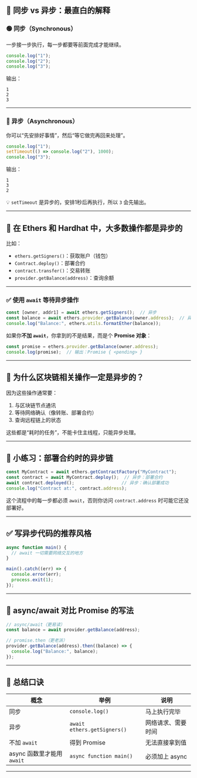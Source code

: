 ## 🚦 同步 vs 异步：最直白的解释

### 🟢 同步（Synchronous）
一步接一步执行，每一步都要等前面完成才能继续。

```js
console.log("1");
console.log("2");
console.log("3");
```

输出：
```
1
2
3
```

---

### 🔵 异步（Asynchronous）
你可以“先安排好事情”，然后“等它做完再回来处理”。

```js
console.log("1");
setTimeout(() => console.log("2"), 1000);
console.log("3");
```

输出：
```
1
3
2
```

💡 `setTimeout` 是异步的，安排1秒后再执行，所以 `3` 会先输出。

---

## 🚀 在 Ethers 和 Hardhat 中，大多数操作都是异步的

比如：
- `ethers.getSigners()`：获取账户（钱包）
- `Contract.deploy()`：部署合约
- `contract.transfer()`：交易转账
- `provider.getBalance(address)`：查询余额

---

### ✅ 使用 `await` 等待异步操作

```js
const [owner, addr1] = await ethers.getSigners();  // 异步
const balance = await ethers.provider.getBalance(owner.address);  // 异步
console.log("Balance:", ethers.utils.formatEther(balance));
```

如果你**不加 `await`**，你拿到的不是结果，而是个 **Promise 对象**：

```js
const promise = ethers.provider.getBalance(owner.address);
console.log(promise);  // 输出：Promise { <pending> }
```

---

## 🧠 为什么区块链相关操作一定是异步的？

因为这些操作通常要：
1. 与区块链节点通讯
2. 等待网络确认（像转账、部署合约）
3. 查询远程链上的状态

这些都是“耗时的任务”，不能卡住主线程，只能异步处理。

---

## 🔁 小练习：部署合约时的异步链

```js
const MyContract = await ethers.getContractFactory("MyContract");
const contract = await MyContract.deploy();  // 异步：部署合约
await contract.deployed();                  // 异步：确认部署成功
console.log("Contract at:", contract.address);
```

这个流程中的每一步都必须 `await`，否则你访问 `contract.address` 时可能它还没部署好。

---

## ✅ 写异步代码的推荐风格

```js
async function main() {
  // await 一切需要网络交互的地方
}

main().catch((err) => {
  console.error(err);
  process.exit(1);
});
```

---

## 🔄 async/await 对比 Promise 的写法

```js
// async/await（更易读）
const balance = await provider.getBalance(address);

// promise.then（更老派）
provider.getBalance(address).then((balance) => {
  console.log("Balance:", balance);
});
```

---

## 🧩 总结口诀

| 概念 | 举例 | 说明 |
|------|------|------|
| 同步 | `console.log()` | 马上执行完毕 |
| 异步 | `await ethers.getSigners()` | 网络请求、需要时间 |
| 不加 `await` | 得到 Promise | 无法直接拿到值 |
| async 函数里才能用 `await` | `async function main()` | 必须加上 async |

---
